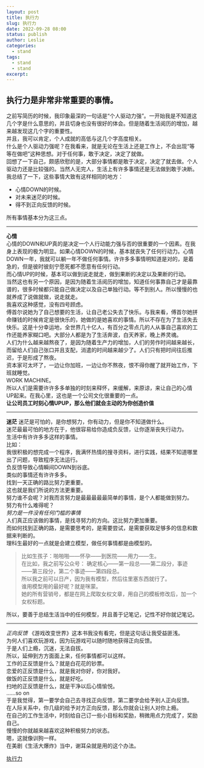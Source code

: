 ```yaml
---
layout: post
title: 执行力
slug: 执行力
date: 2022-09-28 08:00
status: publish
author: Leslie
categories: 
  - stand 
tags:
  - stand 
  - stand 
excerpt: 
---
```


**执行力是非常非常重要的事情。**
---
之前写简历的时候，我印象最深的一句话是“个人驱动力强”。一开始我是不知道这几个字是什么意思的，并且切身也没有很好的体会。但是随着生活阅历的增加，越来越发现这几个字的重要性。  
并且，我可以肯定，个人成就的高低与这几个字高度相关。  
什么是个人驱动力强呢？在我看来，就是无论在生活上还是工作上，不会出现“等等在做吧”这种思想。对于任何事，敢于决定，决定了就做。  
回想了一下自己，颇感欣慰的是，大部分事情都是敢于决定，决定了就去做。个人驱动力还是比较强的。当然人无完人，生活上有许多事情还是无法做到敢于决断。我总结了一下，这些事情大致有这样相同的地方：
- 心情DOWN的时候。
- 对未来迷茫的时候。
- 得不到正向反馈的时候。

所有事情基本分为这三点。  

---

**心情**   
心情的DOWN和UP真的是决定一个人行动能力强与否的很重要的一个因素。在我身上表现的极为明显。如果心情DOWN的时候，基本就丧失了任何行动力。心情DOWN一年，我就可以躺一年不做任何事情。许许多多事情明知道是对的，是着急的，但是彼时彼刻宁愿死都不愿意有任何行动。  
而心情UP的时候，基本可以做到说走就走，做到果断的决定以及果断的行动。  
当然这也有另一个原因，是因为随着生活阅历的增加，知道任何事靠自己才是最靠谱的，很多时候都只能自己做决定以及自己单独行动。等不到别人。所以慢慢的也就养成了说做就做，说走就走。  
我喜欢这种感觉，没有四号顾虑。  
傅首尔说她为了自己想要的生活，让自己老公失去了快乐。与我来看，傅首尔她拼命赚钱的时候肯定是很快乐的，她做的是她喜欢的事情。所以不存在为了生活失去快乐。这是十分幸运地，全世界几十亿人，有百分之零点几的人从事自己喜欢的工作还能养家糊口吧。大部分人都是为了生活奔波，白天养家，晚上养灵魂。  
人们为什么越来越熬夜了，是因为随着生产力的增加，人们的劳作时间越来越长，而留给人们自己张口并且支配，消遣的时间越来越少了。人们只有把时间往后推迟，于是形成了熬夜。  
资本家可太坏了，一边让你加班，一边让你不熬夜，恨不得你醒了就开始工作，下班就睡觉。  
WORK MACHINE。  
所以人们是需要许许多多单独的时刻来释怀，来缓解，来原谅，来让自己的心情UP起来。在我心里，这也是一个公司文化很重要的一点。  
**让公司员工时刻心情UPUP，那么他们就会主动的为你创造价值**

---

**迷茫**
迷茫是可怕的，是你想努力，你有动力，但是你不知道做什么。  
迷茫最最可怕的地方在于，他很容易给你造成负反馈，让你逐渐丧失行动力。  
生活中有许许多多这样的事情。  
比如：  
我很积极的想完成一个程序，我满怀热情的搜寻资料，进行实践，结果不知道哪里出了问题，导致程序无法运行。  
负反馈导致心情瞬间DOWN到谷底。  
类似的事情还有许许多多。  
找到一天正确的路比努力更重要。  
这也就是我们所说的方法更重要。  
努力谁不会呢？对我而言努力是最最最最最简单的事情，是个人都能做到努力。  
努力有什么难得呢？  
*努力是一件没有任何门槛的事情*  
人们真正应该做的事情，是找寻努力的方向。这比努力更加重要。  
而如何找到正确的路，是需要思考的，是需要尝试，是需要获取足够多的信息和数据来判断的。  
理科生最好的一点就是会建立模型，做任何事情都是由模型的。  
> 比如生孩子：啪啪啪——怀孕——到医院——用力——生。  
> 在比如，我之前写公众号：  确定核心——第一段总——第二段分，事迹——第三段分，第二个事迹——第四段总。  
所以我之前可以日产，因为我有模型，然后往里塞东西就行了。  
谁用模型用的最好呢？就是咪蒙。  
她的所有营销号，都是在网上爬取女权文章，用自己的模板修改后，加一个女权标题。  

所以，要善于总结生活当中的任何模型，并且善于记笔记，记性不好你就记笔记。  

---

*正向反馈*
《游戏改变世界》这本书我没有看完，但是这句话让我受益匪浅。  
为何人们喜欢玩游戏，因为玩游戏可以随时随地获得正向反馈。  
于是人们上瘾，沉迷，无法自拔。  
所以，延伸到方方面面上来，任何事情都可以这样。  
工作的正反馈是什么？就是白花花的钞票。  
恋爱的正反馈是什么，就是我对你好，你对我好。  
做饭的正反馈是什么，就是好吃。  
扫地的正反馈是什么，就是干净以后心情愉悦。  
……so on  
于是我觉得，第一要学会自己去寻找正向反馈，第二要学会给予别人正向反馈。  
在人际关系中，你几级的给予对方正向反馈，那么你就会让别人对你上瘾。  
在自己的工作生活中，时刻给自己订一些小目标和奖励，稍微用点力完成了，奖励自己。  
慢慢的你就越来越喜欢这种积极努力的状态。  
嗯，这就像训狗一样。  
在美剧《生活大爆炸》当中，谢耳朵就是用的这个办法。    



[执行力](https://github.com/lesnolie/Marverick/issues/16)

